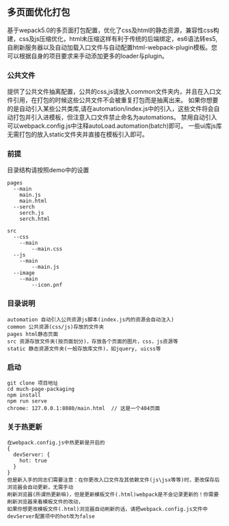 ## 多页面优化打包

基于wepack5.0的多页面打包配置，优化了css及html的静态资源，兼容性css构建，css及js压缩优化，html未压缩这样有利于传统的后端绑定，es6语法转es5, 自刷新服务器以及自动加载入口文件与自动配置html-webpack-plugin模板。您可以根据自身的项目要求来手动添加更多的loader与plugin。

### 公共文件

提供了公共文件抽离配置，公共的css,js请放入common文件夹内，并且在入口文件引用，在打包的时候这些公共文件不会被重复打包而是抽离出来。
如果你想要的是自动引入某些公共类库,请在automation/index.js中的引入，这些文件将会自动打包并引入进模板，但注意入口文件禁止命名为automations。
禁用自动引入可以webpack.config.js中注释autoLoad.automation(batch)即可。
一些ui库js库无需打包的放入static文件夹并直接在模板引入即可。

### 前提

目录结构请按照demo中的设置

```
pages
  --main
    main.js
    main.html
  --serch
    serch.js
    serch.html

src
  --css
    --main
        --main.css
  --js
    --main
        --main.js
  --image
    --main
        --icon.pnf
```

### 目录说明

```
automation 自动引入公共资源js脚本(index.js内的资源会自动注入)
common 公共资源(css/js)存放的文件夹
pages html静态页面
src 资源存放文件夹(按页面划分)，存放各个页面的图片，css，js资源等
static 静态资源文件夹(一般存放库文件)，如jquery, uicss等
```


### 启动


```
git clone 项目地址
cd much-page-packaging
npm install
npm run serve
chrome: 127.0.0.1:8080/main.html  // 这是一个404页面
```


### 关于热更新

```
在webpack.config.js中热更新是开启的
{ 
  devServer: {
    hot: true
  }
}
但是新入手的同志们需要注意：在你更改入口文件及其依赖文件(js\jsx等等)时，更改保存后浏览器会自动更新，无需手动
刷新浏览器(所谓热更新嘛)，但是更新模板文件(.html)webpack是不会记录更新的！你需要刷新浏览器来看模板文件的改动，
如果你想更改模板文件(.html)浏览器自动刷新的话，请把webpack.config.js文件中devServer配置项中的hot改为false
```